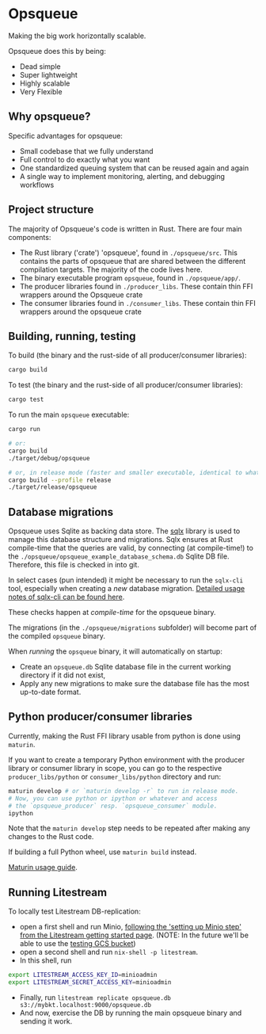 # Opsqueue

Making the big work horizontally scalable.

Opsqueue does this by being:

* Dead simple
* Super lightweight
* Highly scalable
* Very Flexible

## Why opsqueue?

Specific advantages for opsqueue:

* Small codebase that we fully understand
* Full control to do exactly what you want
* One standardized queuing system that can be reused again and again
* A single way to implement monitoring, alerting, and debugging workflows

## Project structure

The majority of Opsqueue's code is written in Rust.
There are four main components:

* The Rust library ('crate') 'opsqueue', found in `./opsqueue/src`. This contains the parts of opsqueue that are shared between the different compilation targets. The majority of the code lives here.
* The binary executable program `opsqueue`, found in `./opsqueue/app/`.
* The producer libraries found in `./producer_libs`. These contain thin FFI wrappers around the Opsqueue crate
* The consumer libraries found in `./consumer_libs`. These contain thin FFI wrappers around the opsqueue crate

## Building, running, testing

To build (the binary and the rust-side of all producer/consumer libraries):

```bash
cargo build
```

To test (the binary and the rust-side of all producer/consumer libraries):

```bash
cargo test
```

To run the main `opsqueue` executable:

```bash
cargo run

# or:
cargo build
./target/debug/opsqueue

# or, in release mode (faster and smaller executable, identical to what will run in production):
cargo build --profile release
./target/release/opsqueue
```

## Database migrations

Opsqueue uses Sqlite as backing data store.
The [sqlx](https://github.com/launchbadge/sqlx/) library is used to manage this database structure and migrations.
Sqlx ensures at Rust compile-time that the queries are valid,
by connecting (at compile-time!) to the `./opsqueue/opsqueue_example_database_schema.db` Sqlite DB file.
Therefore, this file is checked in into git.

In select cases (pun intended) it might be necessary to run the `sqlx-cli` tool,
especially when creating a _new_ database migration. [Detailed usage notes of sqlx-cli can be found here](https://github.com/launchbadge/sqlx/blob/main/sqlx-cli/README.md#enable-building-in-offline-mode-with-query).

These checks happen at _compile-time_ for the opsqueue binary.

The migrations (in the `./opsqueue/migrations` subfolder) will become part of the compiled `opsqueue` binary.

When _running_ the `opsqueue` binary, it will automatically on startup:

* Create an `opsqueue.db` Sqlite database file in the current working directory if it did not exist,
* Apply any new migrations to make sure the database file has the most up-to-date format.

## Python producer/consumer libraries

Currently, making the Rust FFI library usable from python is done using `maturin`.

If you want to create a temporary Python environment with the producer library
or consumer library in scope,
you can go to the respective `producer_libs/python` or `consumer_libs/python` directory
and run:

```bash
maturin develop # or `maturin develop -r` to run in release mode.
# Now, you can use python or ipython or whatever and access
# the `opsqueue_producer` resp. `opsqueue_consumer` module.
ipython
```
Note that the `maturin develop` step needs to be repeated after making any changes to the Rust code.


If building a full Python wheel, use `maturin build` instead.

[Maturin usage guide](https://www.maturin.rs/tutorial).

## Running Litestream

To locally test Litestream DB-replication:

* open a first shell and run Minio, [following the 'setting up Minio step' from the Litestream getting started page](https://litestream.io/getting-started/#setting-up-minio). (NOTE: In the future we'll be able to use the [testing GCS bucket](https://github.com/channable/devops/issues/10948))
* open a second shell and run `nix-shell -p litestream`.
* In this shell, run

```bash
export LITESTREAM_ACCESS_KEY_ID=minioadmin
export LITESTREAM_SECRET_ACCESS_KEY=minioadmin
```

* Finally, run `litestream replicate opsqueue.db s3://mybkt.localhost:9000/opsqueue.db`
* And now, exercise the DB by running the main opsqueue binary and sending it work.
